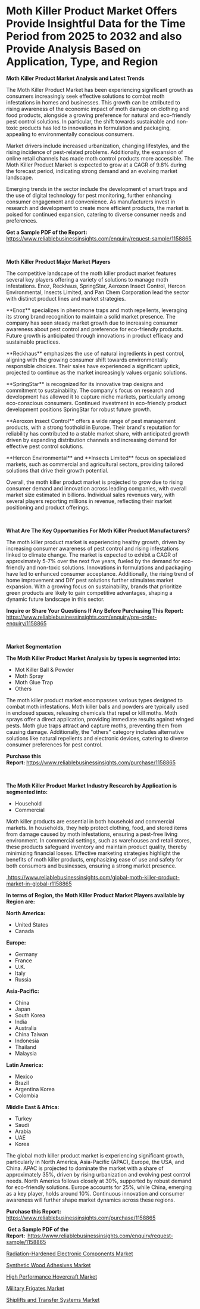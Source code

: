 <p><h1>Moth Killer Product Market Offers Provide Insightful Data for the Time Period from 2025 to 2032 and also Provide Analysis Based on Application, Type, and Region</h1></p><p><strong>Moth Killer Product Market Analysis and Latest Trends</strong></p>
<p><p>The Moth Killer Product Market has been experiencing significant growth as consumers increasingly seek effective solutions to combat moth infestations in homes and businesses. This growth can be attributed to rising awareness of the economic impact of moth damage on clothing and food products, alongside a growing preference for natural and eco-friendly pest control solutions. In particular, the shift towards sustainable and non-toxic products has led to innovations in formulation and packaging, appealing to environmentally conscious consumers.</p><p>Market drivers include increased urbanization, changing lifestyles, and the rising incidence of pest-related problems. Additionally, the expansion of online retail channels has made moth control products more accessible. The Moth Killer Product Market is expected to grow at a CAGR of 9.8% during the forecast period, indicating strong demand and an evolving market landscape. </p><p>Emerging trends in the sector include the development of smart traps and the use of digital technology for pest monitoring, further enhancing consumer engagement and convenience. As manufacturers invest in research and development to create more efficient products, the market is poised for continued expansion, catering to diverse consumer needs and preferences.</p></p>
<p><strong>Get a Sample PDF of the Report:&nbsp;</strong> <a href="https://www.reliablebusinessinsights.com/enquiry/request-sample/1158865?utm_campaign=39&utm_medium=2&utm_source=Github&utm_content=ia&utm_term=22032025&utm_id=moth-killer-product">https://www.reliablebusinessinsights.com/enquiry/request-sample/1158865</a></p>
<p>&nbsp;</p>
<p><strong>Moth Killer Product Major Market Players</strong></p>
<p><p>The competitive landscape of the moth killer product market features several key players offering a variety of solutions to manage moth infestations. Enoz, Reckhaus, SpringStar, Aeroxon Insect Control, Hercon Environmental, Insects Limited, and Pan Chem Corporation lead the sector with distinct product lines and market strategies.</p><p>**Enoz** specializes in pheromone traps and moth repellents, leveraging its strong brand recognition to maintain a solid market presence. The company has seen steady market growth due to increasing consumer awareness about pest control and preference for eco-friendly products. Future growth is anticipated through innovations in product efficacy and sustainable practices. </p><p>**Reckhaus** emphasizes the use of natural ingredients in pest control, aligning with the growing consumer shift towards environmentally responsible choices. Their sales have experienced a significant uptick, projected to continue as the market increasingly values organic solutions. </p><p>**SpringStar** is recognized for its innovative trap designs and commitment to sustainability. The company's focus on research and development has allowed it to capture niche markets, particularly among eco-conscious consumers. Continued investment in eco-friendly product development positions SpringStar for robust future growth.</p><p>**Aeroxon Insect Control** offers a wide range of pest management products, with a strong foothold in Europe. Their brand's reputation for reliability has contributed to a stable market share, with anticipated growth driven by expanding distribution channels and increasing demand for effective pest control solutions.</p><p>**Hercon Environmental** and **Insects Limited** focus on specialized markets, such as commercial and agricultural sectors, providing tailored solutions that drive their growth potential. </p><p>Overall, the moth killer product market is projected to grow due to rising consumer demand and innovation across leading companies, with overall market size estimated in billions. Individual sales revenues vary, with several players reporting millions in revenue, reflecting their market positioning and product offerings.</p></p>
<p>&nbsp;</p>
<p><strong>What Are The Key Opportunities For Moth Killer Product Manufacturers?</strong></p>
<p><p>The moth killer product market is experiencing healthy growth, driven by increasing consumer awareness of pest control and rising infestations linked to climate change. The market is expected to exhibit a CAGR of approximately 5-7% over the next five years, fueled by the demand for eco-friendly and non-toxic solutions. Innovations in formulations and packaging have led to enhanced consumer acceptance. Additionally, the rising trend of home improvement and DIY pest solutions further stimulates market expansion. With a growing focus on sustainability, brands that prioritize green products are likely to gain competitive advantages, shaping a dynamic future landscape in this sector.</p></p>
<p><strong>Inquire or Share Your Questions If Any Before Purchasing This Report:</strong> <a href="https://www.reliablebusinessinsights.com/enquiry/pre-order-enquiry/1158865?utm_campaign=39&utm_medium=2&utm_source=Github&utm_content=ia&utm_term=22032025&utm_id=moth-killer-product">https://www.reliablebusinessinsights.com/enquiry/pre-order-enquiry/1158865</a></p>
<p>&nbsp;</p>
<p><strong>Market Segmentation</strong></p>
<p><strong>The Moth Killer Product Market Analysis by types is segmented into:</strong></p>
<p><ul><li>Mot Killer Ball & Powder</li><li>Moth Spray</li><li>Moth Glue Trap</li><li>Others</li></ul></p>
<p><p>The moth killer product market encompasses various types designed to combat moth infestations. Moth killer balls and powders are typically used in enclosed spaces, releasing chemicals that repel or kill moths. Moth sprays offer a direct application, providing immediate results against winged pests. Moth glue traps attract and capture moths, preventing them from causing damage. Additionally, the "others" category includes alternative solutions like natural repellents and electronic devices, catering to diverse consumer preferences for pest control.</p></p>
<p><strong>Purchase this Report:&nbsp;</strong><a href="https://www.reliablebusinessinsights.com/purchase/1158865?utm_campaign=39&utm_medium=2&utm_source=Github&utm_content=ia&utm_term=22032025&utm_id=moth-killer-product">https://www.reliablebusinessinsights.com/purchase/1158865</a></p>
<p>&nbsp;</p>
<p><strong>The Moth Killer Product Market Industry Research by Application is segmented into:</strong></p>
<p><ul><li>Household</li><li>Commercial</li></ul></p>
<p><p>Moth killer products are essential in both household and commercial markets. In households, they help protect clothing, food, and stored items from damage caused by moth infestations, ensuring a pest-free living environment. In commercial settings, such as warehouses and retail stores, these products safeguard inventory and maintain product quality, thereby minimizing financial losses. Effective marketing strategies highlight the benefits of moth killer products, emphasizing ease of use and safety for both consumers and businesses, ensuring a strong market presence.</p></p>
<p><a href="https://www.reliablebusinessinsights.com/global-moth-killer-product-market-in-global-r1158865?utm_campaign=39&utm_medium=2&utm_source=Github&utm_content=ia&utm_term=22032025&utm_id=moth-killer-product">&nbsp;https://www.reliablebusinessinsights.com/global-moth-killer-product-market-in-global-r1158865</a></p>
<p><strong>In terms of Region, the Moth Killer Product Market Players available by Region are:</strong></p>
<p>
    <p> <strong> North America: </strong>
        <ul>
            <li>United States</li>
            <li>Canada</li>
        </ul>
        </p> 
    <p> <strong> Europe: </strong>
        <ul>
            <li>Germany</li>
            <li>France</li>
            <li>U.K.</li>
            <li>Italy</li>
            <li>Russia</li>
        </ul>
        </p> 
    <p> <strong> Asia-Pacific: </strong>
        <ul>
            <li>China</li>
            <li>Japan</li>
            <li>South Korea</li>
            <li>India</li>
            <li>Australia</li>
            <li>China Taiwan</li>
            <li>Indonesia</li>
            <li>Thailand</li>
            <li>Malaysia</li>
        </ul>
        </p> 
    <p> <strong> Latin America: </strong>
        <ul>
            <li>Mexico</li>
            <li>Brazil</li>
            <li>Argentina Korea</li>
            <li>Colombia</li>
        </ul>
        </p> 
    <p> <strong> Middle East & Africa: </strong>
        <ul>
            <li>Turkey</li>
            <li>Saudi</li>
            <li>Arabia</li>
            <li>UAE</li>
            <li>Korea</li>
        </ul>
    </p>
    </p>
<p><p>The global moth killer product market is experiencing significant growth, particularly in North America, Asia-Pacific (APAC), Europe, the USA, and China. APAC is projected to dominate the market with a share of approximately 35%, driven by rising urbanization and evolving pest control needs. North America follows closely at 30%, supported by robust demand for eco-friendly solutions. Europe accounts for 25%, while China, emerging as a key player, holds around 10%. Continuous innovation and consumer awareness will further shape market dynamics across these regions.</p></p>
<p><strong>Purchase this Report: </strong><a href="https://www.reliablebusinessinsights.com/purchase/1158865?utm_campaign=39&utm_medium=2&utm_source=Github&utm_content=ia&utm_term=22032025&utm_id=moth-killer-product">https://www.reliablebusinessinsights.com/purchase/1158865</a></p>
<p>&nbsp;<strong>Get a Sample PDF of the Report:&nbsp;&nbsp;</strong><a href="https://www.reliablebusinessinsights.com/enquiry/request-sample/1158865?utm_campaign=39&utm_medium=2&utm_source=Github&utm_content=ia&utm_term=22032025&utm_id=moth-killer-product">https://www.reliablebusinessinsights.com/enquiry/request-sample/1158865</a></p>
<p><strong></strong></p>
<p><p><a href="https://github.com/benasjuettk3/Market-Research-Report-List-1/blob/main/radiation-hardened-electronic-components-market.md?utm_campaign=39&utm_medium=2&utm_source=Github&utm_content=ia&utm_term=22032025&utm_id=moth-killer-product">Radiation-Hardened Electronic Components Market</a></p><p><a href="https://github.com/akitamegge65/Market-Research-Report-List-1/blob/main/synthetic-wood-adhesives-market.md?utm_campaign=39&utm_medium=2&utm_source=Github&utm_content=ia&utm_term=22032025&utm_id=moth-killer-product">Synthetic Wood Adhesives Market</a></p><p><a href="https://github.com/gauldvikerm6/Market-Research-Report-List-1/blob/main/high-performance-hovercraft-market.md?utm_campaign=39&utm_medium=2&utm_source=Github&utm_content=ia&utm_term=22032025&utm_id=moth-killer-product">High Performance Hovercraft Market</a></p><p><a href="https://github.com/ardgenoud/Market-Research-Report-List-1/blob/main/military-frigates-market.md?utm_campaign=39&utm_medium=2&utm_source=Github&utm_content=ia&utm_term=22032025&utm_id=moth-killer-product">Military Frigates Market</a></p><p><a href="https://github.com/gummaarmel83/Market-Research-Report-List-1/blob/main/shiplifts-and-transfer-systems-market.md?utm_campaign=39&utm_medium=2&utm_source=Github&utm_content=ia&utm_term=22032025&utm_id=moth-killer-product">Shiplifts and Transfer Systems Market</a></p></p>
